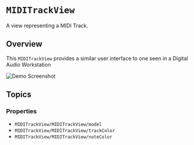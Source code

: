 # ``MIDITrackView``

A view representing a MIDI Track.

## Overview

This ``MIDITrackView`` provides a similar user interface to one seen in a Digital Audio Workstation

![Demo Screenshot](demo.gif)

## Topics

### Properties
- ``MIDITrackView/MIDITrackView/model``
- ``MIDITrackView/MIDITrackView/trackColor``
- ``MIDITrackView/MIDITrackView/noteColor``
